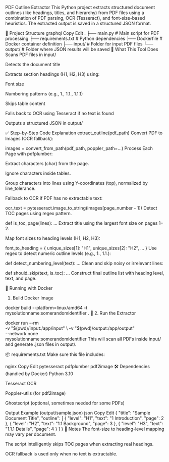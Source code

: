 PDF Outline Extractor
This Python project extracts structured document outlines (like headings, titles, and hierarchy) from PDF files using a combination of PDF parsing, OCR (Tesseract), and font-size-based heuristics. The extracted output is saved in a structured JSON format.

📂 Project Structure
graphql
Copy
Edit
.
├── main.py               # Main script for PDF processing
├── requirements.txt      # Python dependencies
├── Dockerfile            # Docker container definition
├── input/                # Folder for input PDF files
└── output/               # Folder where JSON results will be saved
🔧 What This Tool Does
Scans PDF files in input/

Detects the document title

Extracts section headings (H1, H2, H3) using:

Font size

Numbering patterns (e.g., 1., 1.1., 1.1.1)

Skips table content

Falls back to OCR using Tesseract if no text is found

Outputs a structured JSON in output/

✅ Step-by-Step Code Explanation
extract_outline(pdf_path)
Convert PDF to Images (OCR fallback):


images = convert_from_path(pdf_path, poppler_path=...)
Process Each Page with pdfplumber:

Extract characters (char) from the page.

Ignore characters inside tables.

Group characters into lines using Y-coordinates (top), normalized by line_tolerance.

Fallback to OCR if PDF has no extractable text:


ocr_text = pytesseract.image_to_string(images[page_number - 1])
Detect TOC pages using regex pattern.


def is_toc_page(lines): ...
Extract title using the largest font size on pages 1–2.

Map font sizes to heading levels (H1, H2, H3):


font_to_heading = {
    unique_sizes[1]: "H1",
    unique_sizes[2]: "H2",
    ...
}
Use regex to detect numeric outline levels (e.g., 1., 1.1.):


def detect_numbering_level(text): ...
Clean and skip noisy or irrelevant lines:


def should_skip(text, is_toc): ...
Construct final outline list with heading level, text, and page.

🐳 Running with Docker
 1. Build Docker Image

docker build --platform=linux/amd64 -t mysolutionname:somerandomidentifier .
🚀 2. Run the Extractor

docker run --rm \
  -v "$(pwd)/input:/app/input" \
  -v "$(pwd)/output:/app/output" \
  --network none \
  mysolutionname:somerandomidentifier
This will scan all PDFs inside input/ and generate .json files in output/.

📦 requirements.txt
Make sure this file includes:

nginx
Copy
Edit
pytesseract
pdfplumber
pdf2image
🛠 Dependencies (handled by Docker)
Python 3.10

Tesseract OCR

Poppler-utils (for pdf2image)

Ghostscript (optional, sometimes needed for some PDFs)

Output Example (output/sample.json)
json
Copy
Edit
{
  "title": "Sample Document Title",
  "outline": [
    { "level": "H1", "text": "1 Introduction", "page": 2 },
    { "level": "H2", "text": "1.1 Background", "page": 3 },
    { "level": "H3", "text": "1.1.1 Details", "page": 4 }
  ]
}
📝 Notes
The font-size to heading-level mapping may vary per document.

The script intelligently skips TOC pages when extracting real headings.

OCR fallback is used only when no text is extractable.